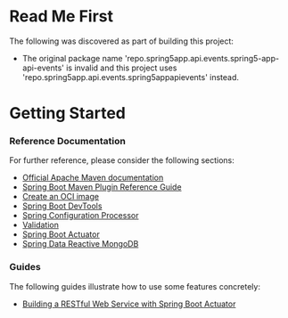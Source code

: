 # Read Me First
The following was discovered as part of building this project:

* The original package name 'repo.spring5app.api.events.spring5-app-api-events' is invalid and this project uses 'repo.spring5app.api.events.spring5appapievents' instead.

# Getting Started

### Reference Documentation
For further reference, please consider the following sections:

* [Official Apache Maven documentation](https://maven.apache.org/guides/index.html)
* [Spring Boot Maven Plugin Reference Guide](https://docs.spring.io/spring-boot/docs/2.3.4.RELEASE/maven-plugin/reference/html/)
* [Create an OCI image](https://docs.spring.io/spring-boot/docs/2.3.4.RELEASE/maven-plugin/reference/html/#build-image)
* [Spring Boot DevTools](https://docs.spring.io/spring-boot/docs/2.3.4.RELEASE/reference/htmlsingle/#using-boot-devtools)
* [Spring Configuration Processor](https://docs.spring.io/spring-boot/docs/2.3.4.RELEASE/reference/htmlsingle/#configuration-metadata-annotation-processor)
* [Validation](https://docs.spring.io/spring-boot/docs/2.3.4.RELEASE/reference/htmlsingle/#boot-features-validation)
* [Spring Boot Actuator](https://docs.spring.io/spring-boot/docs/2.3.4.RELEASE/reference/htmlsingle/#production-ready)
* [Spring Data Reactive MongoDB](https://docs.spring.io/spring-boot/docs/2.3.4.RELEASE/reference/htmlsingle/#boot-features-mongodb)

### Guides
The following guides illustrate how to use some features concretely:

* [Building a RESTful Web Service with Spring Boot Actuator](https://spring.io/guides/gs/actuator-service/)


